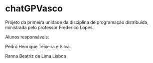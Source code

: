 # chatGPVasco
Projeto da primeira unidade da disciplina de programação distribuída, ministrada pelo professor Frederico Lopes.

Alunos responsáveis: 

Pedro Henrique Teixeira e Silva

Ranna Beatriz de Lima Lisboa
